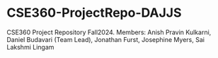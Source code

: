 # CSE360-ProjectRepo-DAJJS
CSE360 Project Repository Fall2024. Members: Anish Pravin Kulkarni, Daniel Budavari (Team Lead), Jonathan Furst, Josephine Myers, Sai Lakshmi Lingam
